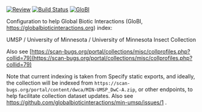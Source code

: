 [![Review](https://github.com/globalbioticinteractions/min-umsp/actions/workflows/review.yml/badge.svg)](https://github.com/globalbioticinteractions/min-umsp/actions) [![Build Status](https://app.travis-ci.com/globalbioticinteractions/min-umsp.svg)](https://app.travis-ci.com/globalbioticinteractions/min-umsp) [![GloBI](https://api.globalbioticinteractions.org/interaction.svg?accordingTo=globi:globalbioticinteractions/min-umsp&refutes=true&refutes=false)](https://globalbioticinteractions.org/?accordingTo=globi:globalbioticinteractions/min-umsp)

Configuration to help Global Biotic Interactions (GloBI, https://globalbioticinteractions.org) index: 

UMSP / University of Minnesota / University of Minnesota Insect Collection

Also see [https://scan-bugs.org/portal/collections/misc/collprofiles.php?collid=79](https://scan-bugs.org/portal/collections/misc/collprofiles.php?collid=79)

Note that current indexing is taken from Specify static exports, and ideally, the collection will be indexed from ```https://scan-bugs.org/portal/content/dwca/MIN-UMSP_DwC-A.zip```, or other endpoints, to help facilitate collection dataset updates. Also see https://github.com/globalbioticinteractions/min-umsp/issues/1 . 
